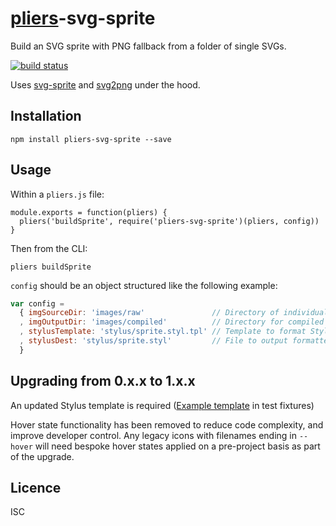 # [pliers](https://pliersjs.github.io/)-svg-sprite

Build an SVG sprite with PNG fallback from a folder of single SVGs.

[![build status](https://secure.travis-ci.org/pliersjs/pliers-svg-sprite.png)](http://travis-ci.org/pliersjs/pliers-svg-sprite)

Uses [svg-sprite](https://www.npmjs.org/package/svg-sprite) and [svg2png](https://www.npmjs.org/package/svg2png) under the hood.

## Installation

```
npm install pliers-svg-sprite --save
```

## Usage

Within a `pliers.js` file:

```
module.exports = function(pliers) {
  pliers('buildSprite', require('pliers-svg-sprite')(pliers, config))
}
```

Then from the CLI:

```
pliers buildSprite
```

`config` should be an object structured like the following example:

```js
var config =
  { imgSourceDir: 'images/raw'               // Directory of individual SVGs
  , imgOutputDir: 'images/compiled'          // Directory for compiled SVG/PNG
  , stylusTemplate: 'stylus/sprite.styl.tpl' // Template to format Stylus
  , stylusDest: 'stylus/sprite.styl'         // File to output formatted Stylus
  }
```

## Upgrading from 0.x.x to 1.x.x

An updated Stylus template is required ([Example template](test/fixtures/stylus/sprite.styl.tpl) in test fixtures)

Hover state functionality has been removed to reduce code complexity, and improve developer control. Any legacy icons with filenames ending in `--hover` will need bespoke hover states applied on a pre-project basis as part of the upgrade.

## Licence
ISC
